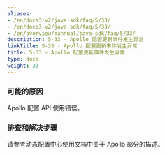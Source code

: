 ```yaml
---
aliases:
- /en/docs3-v2/java-sdk/faq/5/33/
- /en/docs3-v2/java-sdk/faq/5/33/
- /en/overview/mannual/java-sdk/faq/5/33/
description: 5-33 - Apollo 配置更新事件发生异常
linkTitle: 5-33 - Apollo 配置更新事件发生异常
title: 5-33 - Apollo 配置更新事件发生异常
type: docs
weight: 33
---
```







### 可能的原因

Apollo 配置 API 使用错误。

### 排查和解决步骤

请参考动态配置中心使用文档中关于 Apollo 部分的描述。
